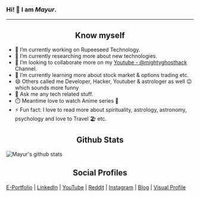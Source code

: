 ### Hi! 🤗 I am *Mayur*.

---
<h2 style="text-align:center">Know myself</h2>

- 🔭 I’m currently working on Rupeeseed Technology.
- 🌱 I’m currently researching more about new technologies.
- 👯 I’m looking to collaborate more on my [Youtube - @mightyghosthack](https://youtube.com/mightyghosthack) Channel.
- 🤔 I’m currently learning more about stock market & options trading etc.
- 😄 Others called me Developer, Hacker, Youtuber & astrologer as well 😉 which sounds more funny 
- 💬 Ask me any tech related stuff.
- ⏱️ Meantime love to watch Anime series 💚
- ⚡ Fun fact: I love to read more about spirituality, astrology, astronomy, psychology and love to Travel 🏖️ etc.


<h2 style="text-align:center">Github Stats</h2>

![Mayur's github stats](https://github-readme-stats.vercel.app/api?username=mayurkadampro&orgs=acme,evilcorp,fsociety)


<h2 style="text-align:center">Social Profiles</h2>

[E-Portfolio](https://mayurkadampro.github.io) | [LinkedIn](https://www.linkedin.com/in/mayurkadampro) | [YouTube](https://youtube.com/mightyghosthack)  | [Reddit](https://www.reddit.com/user/Mighty_Ghost_Hack/) | [Instagram](https://www.instagram.com/__mayur.kadam__/) | [Blog](https://medium.com/mighty-ghost-hack) | [Visual Profile](https://github.com/mayurkadampro)

<!--
**mayurkadampro/mayurkadampro** is a ✨ _special_ ✨ repository because its `README.md` (this file) appears on your GitHub profile.

Here are some ideas to get you started:

- 🔭 I’m currently working on ...
- 🌱 I’m currently learning ...
- 👯 I’m looking to collaborate on ...
- 🤔 I’m looking for help with ...
- 💬 Ask me about ...
- 📫 How to reach me: ...
- 😄 Pronouns: ...
- ⚡ Fun fact: ...
-->
